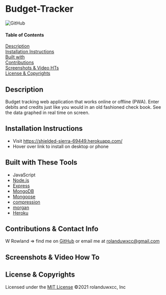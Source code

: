# Budget-Tracker
![GitHub](https://img.shields.io/badge/License-MIT-blue)

#### Table of Contents  
[Description](#description)<br>
[Installation Instructions](#installation-instructions)<br>
[Built with](#built-with-these-tools)<br>
[Contributions](#contributions--contact-info)<br>
[Screenshots & Video HTs](#screenshots--video-how-to)<br>
[License & Copyrights](#license--copyrights)<br>


## Description
Budget tracking web application that works online or offline (PWA). Enter debits and credits just like you would in an old fashioned check book. See the data graphed in real time on screen.

## Installation Instructions
* Visit https://shielded-sierra-69449.herokuapp.com/
* Hover over link to install on desktop or phone

## Built with These Tools
* JavaScript
* [Node.js](https://nodejs.org/en/)
* [Express](https://www.npmjs.com/package/express)
* [MongoDB](https://www.mongodb.com/)
* [Mongoose](https://mongoosejs.com/)
* [compression](https://github.com/expressjs/compression#readme)
* [morgan](https://github.com/expressjs/morgan#readme)
* [Heroku](https://dashboard.heroku.com/)

## Contributions & Contact Info
W Rowland => find me on [GitHub](https://github.com/rolanduwxcc) or email me at rolanduwxcc@gmail.com
  
## Screenshots & Video How To


## License & Copyrights
Licensed under the [MIT License]('./LICENSE')
©️2021 rolanduwxcc, Inc